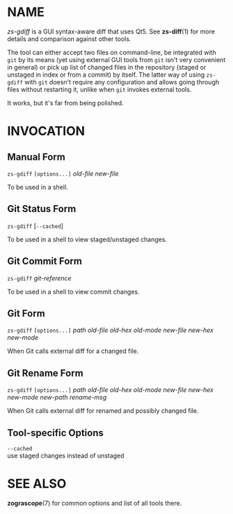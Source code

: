 NAME
====

*zs-gdiff* is a GUI syntax-aware diff that uses Qt5.  See **zs-diff**(1) for
more details and comparison against other tools.

The tool can either accept two files on command-line, be integrated with `git`
by its means (yet using external GUI tools from `git` isn't very convenient in
general) or pick up list of changed files in the repository (staged or unstaged
in index or from a commit) by itself.  The latter way of using `zs-gdiff` with
`git` doesn't require any configuration and allows going through files without
restarting it, unlike when `git` invokes external tools.

It works, but it's far from being polished.

INVOCATION
==========

Manual Form
-----------

`zs-gdiff` `[options...]` _old-file_ _new-file_

To be used in a shell.

Git Status Form
---------------

`zs-gdiff` [`--cached`]

To be used in a shell to view staged/unstaged changes.

Git Commit Form
---------------

`zs-gdiff` _git-reference_

To be used in a shell to view commit changes.

Git Form
--------

`zs-gdiff` `[options...]` _path_ _old-file_ _old-hex_ _old-mode_
                                 _new-file_ _new-hex_ _new-mode_

When Git calls external diff for a changed file.

Git Rename Form
---------------

`zs-gdiff` `[options...]` _path_ _old-file_ _old-hex_ _old-mode_
                                 _new-file_ _new-hex_ _new-mode_
                                 _new-path_ _rename-msg_

When Git calls external diff for renamed and possibly changed file.

Tool-specific Options
---------------------

`--cached` \
use staged changes instead of unstaged

SEE ALSO
========

**zograscope**(7) for common options and list of all tools there.
